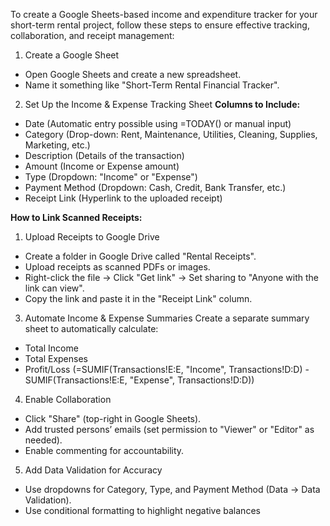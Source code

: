 



To create a Google Sheets-based income and expenditure tracker for your short-term rental project, follow these steps to ensure effective tracking, collaboration, and receipt management:

1. Create a Google Sheet
- Open Google Sheets and create a new spreadsheet.
- Name it something like "Short-Term Rental Financial Tracker".

2. Set Up the Income & Expense Tracking Sheet
**Columns to Include:**
- Date (Automatic entry possible using =TODAY() or manual input)
- Category (Drop-down: Rent, Maintenance, Utilities, Cleaning, Supplies, Marketing, etc.)
- Description (Details of the transaction)
- Amount (Income or Expense amount)
- Type (Dropdown: "Income" or "Expense")
- Payment Method (Dropdown: Cash, Credit, Bank Transfer, etc.)
- Receipt Link (Hyperlink to the uploaded receipt)

**How to Link Scanned Receipts:**
1. Upload Receipts to Google Drive
- Create a folder in Google Drive called "Rental Receipts".
- Upload receipts as scanned PDFs or images.
- Right-click the file → Click "Get link" → Set sharing to "Anyone with the link can view".
- Copy the link and paste it in the "Receipt Link" column.

3. Automate Income & Expense Summaries
Create a separate summary sheet to automatically calculate:

- Total Income
- Total Expenses
- Profit/Loss (=SUMIF(Transactions!E:E, "Income", Transactions!D:D) - SUMIF(Transactions!E:E, "Expense", Transactions!D:D))

4. Enable Collaboration
- Click "Share" (top-right in Google Sheets).
- Add trusted persons’ emails (set permission to "Viewer" or "Editor" as needed).
- Enable commenting for accountability.

5. Add Data Validation for Accuracy
- Use dropdowns for Category, Type, and Payment Method (Data → Data Validation).
- Use conditional formatting to highlight negative balances

